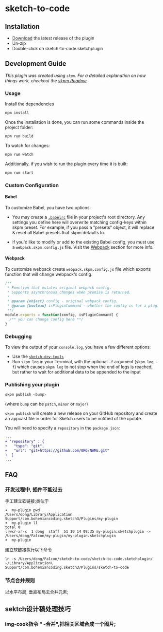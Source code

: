 # sketch-to-code

## Installation

- [Download](../../releases/latest/download/sketch-to-code.sketchplugin.zip) the latest release of the plugin
- Un-zip
- Double-click on sketch-to-code.sketchplugin

## Development Guide

_This plugin was created using `skpm`. For a detailed explanation on how things work, checkout the [skpm Readme](https://github.com/skpm/skpm/blob/master/README.md)._

### Usage

Install the dependencies

```bash
npm install
```

Once the installation is done, you can run some commands inside the project folder:

```bash
npm run build
```

To watch for changes:

```bash
npm run watch
```

Additionally, if you wish to run the plugin every time it is built:

```bash
npm run start
```

### Custom Configuration

#### Babel

To customize Babel, you have two options:

- You may create a [`.babelrc`](https://babeljs.io/docs/usage/babelrc) file in your project's root directory. Any settings you define here will overwrite matching config-keys within skpm preset. For example, if you pass a "presets" object, it will replace & reset all Babel presets that skpm defaults to.

- If you'd like to modify or add to the existing Babel config, you must use a `webpack.skpm.config.js` file. Visit the [Webpack](#webpack) section for more info.

#### Webpack

To customize webpack create `webpack.skpm.config.js` file which exports function that will change webpack's config.

```js
/**
 * Function that mutates original webpack config.
 * Supports asynchronous changes when promise is returned.
 *
 * @param {object} config - original webpack config.
 * @param {boolean} isPluginCommand - whether the config is for a plugin command or a resource
 **/
module.exports = function(config, isPluginCommand) {
  /** you can change config here **/
}
```

### Debugging

To view the output of your `console.log`, you have a few different options:

- Use the [`sketch-dev-tools`](https://github.com/skpm/sketch-dev-tools)
- Run `skpm log` in your Terminal, with the optional `-f` argument (`skpm log -f`) which causes `skpm log` to not stop when the end of logs is reached, but rather to wait for additional data to be appended to the input

### Publishing your plugin

```bash
skpm publish <bump>
```

(where `bump` can be `patch`, `minor` or `major`)

`skpm publish` will create a new release on your GitHub repository and create an appcast file in order for Sketch users to be notified of the update.

You will need to specify a `repository` in the `package.json`:

```diff
...
+ "repository" : {
+   "type": "git",
+   "url": "git+https://github.com/ORG/NAME.git"
+  }
...
```


## FAQ
### 开发过程中, 插件不能过去
手工建立软链接;类似于
```shell
➜  my-plugin pwd
/Users/dong/Library/Application Support/com.bohemiancoding.sketch3/Plugins/my-plugin
➜  my-plugin ll
total 0
lrwxr-xr-x  1 dong  staff  51 10 14 09:35 my-plugin.sketchplugin -> /Users/dong/Falcon/my-plugin/my-plugin.sketchplugin
➜  my-plugin
```


建立软链接执行以下命令
```shell
ln -s /Users/dong/Falcon/sketch-to-code/sketch-to-code.sketchplugin/ ~/Library/Application\ Support/com.bohemiancoding.sketch3/Plugins/sketch-to-code
```

### 节点合并规则

以水平布局, 垂直布局去合并元素;



## sektch设计稿处理技巧
### img-cook指令 " -合并",把相关区域合成一个图片;
